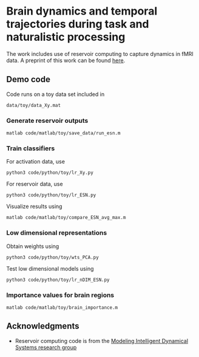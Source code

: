 # Brain dynamics and temporal trajectories during task and naturalistic processing

The work includes use of reservoir computing to capture dynamics in fMRI data. A preprint of this work can be found [here](https://www.biorxiv.org/content/early/2018/07/30/380402).

## Demo code

Code runs on a toy data set included in 
```
data/toy/data_Xy.mat
```

### Generate reservoir outputs

```
matlab code/matlab/toy/save_data/run_esn.m
```
### Train classifiers

For activation data, use
```
python3 code/python/toy/lr_Xy.py
```
For reservoir data, use
```
python3 code/python/toy/lr_ESN.py
```
Visualize results using
```
matlab code/matlab/toy/compare_ESN_avg_max.m
```


### Low dimensional representations

Obtain weights using
```
python3 code/python/toy/wts_PCA.py
```
Test low dimensional models using
```
python3 code/python/toy/lr_nDIM_ESN.py
```

### Importance values for brain regions

```
matlab code/matlab/toy/brain_importance.m
```

## Acknowledgments

* Reservoir computing code is from the [Modeling Intelligent Dynamical Systems research group](http://minds.jacobs-university.de/research/esnresearch/)
